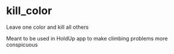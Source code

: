# kill_color
Leave one color and kill all others

Meant to be used in HoldUp app to make climbing problems more conspicuous
